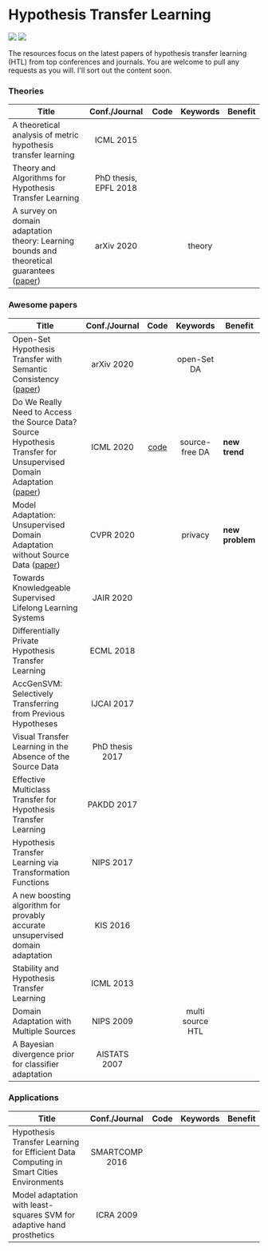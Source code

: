 # Hypothesis Transfer Learning

[![](https://img.shields.io/badge/license-MIT-brightgreen.svg?style=flat-square)](LICENSE)
[![](https://img.shields.io/github/last-commit/chamwen/Hypothesis-Transfer-Learning)](https://github.com/chamwen/Hypothesis-Transfer-Learning/commits/master)

The resources focus on the latest papers of hypothesis transfer learning (HTL) from top conferences and journals. You are welcome to pull any requests as you will. I'll sort out the content soon.

### Theories

| Title | Conf./Journal | Code | Keywords | Benefit |
| ----  | :--: | :--: | :--: | ---- |
|A theoretical analysis of metric hypothesis transfer learning|ICML 2015||||
|Theory and Algorithms for Hypothesis Transfer Learning|PhD thesis, EPFL 2018||||
|A survey on domain adaptation theory: Learning bounds and theoretical guarantees ([paper](https://arxiv.org/pdf/2004.11829.pdf))|arXiv 2020||theory||

### Awesome papers

| Title | Conf./Journal | Code | Keywords | Benefit |
| ----  | :--: | :--: | :--: | ---- |
| Open-Set Hypothesis Transfer with Semantic Consistency ([paper](https://arxiv.org/abs/2010.00292)) | arXiv 2020 |  | open-Set DA |  |
|Do We Really Need to Access the Source Data? Source Hypothesis Transfer for Unsupervised Domain Adaptation ([paper](https://arxiv.org/abs/2002.08546))|ICML 2020|[code](https://github.com/tim-learn/SHOT)|source-free DA |**new trend**|
|Model Adaptation: Unsupervised Domain Adaptation without Source Data ([paper](https://openaccess.thecvf.com/content_CVPR_2020/papers/Li_Model_Adaptation_Unsupervised_Domain_Adaptation_Without_Source_Data_CVPR_2020_paper.pdf))|CVPR 2020||privacy|**new problem**|
|Towards Knowledgeable Supervised Lifelong Learning Systems|JAIR 2020||||
|Differentially Private Hypothesis Transfer Learning|ECML 2018||||
|AccGenSVM: Selectively Transferring from Previous Hypotheses|IJCAI 2017||||
|Visual Transfer Learning in the Absence of the Source Data|PhD thesis 2017||||
|Effective Multiclass Transfer for Hypothesis Transfer Learning|PAKDD 2017||||
|Hypothesis Transfer Learning via Transformation Functions|NIPS 2017||||
|A new boosting algorithm for provably accurate unsupervised domain adaptation|KIS 2016||||
|Stability and Hypothesis Transfer Learning|ICML 2013||||
|Domain Adaptation with Multiple Sources|NIPS 2009||multi source HTL||
|A Bayesian divergence prior for classifier adaptation|AISTATS 2007||||

### Applications

| Title | Conf./Journal | Code | Keywords | Benefit |
| ----  | :--: | :--: | :--: | ---- |
|Hypothesis Transfer Learning for Efficient Data Computing in Smart Cities Environments|SMARTCOMP 2016||||
|Model adaptation with least-squares SVM for adaptive hand prosthetics|ICRA 2009||||
